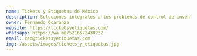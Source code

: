```yaml
---
name: Tickets y Etiquetas de México
description: Soluciones integrales a tus problemas de control de inventarios, impresión térmica y tecnología en general.
owner: Fernando Ocaranza
website: https://ticketsyetiquetas.com/
whatsapp: https://wa.me/5216672430232
email: ceo@ticketsyetiquetas.com
img: /assets/images/tickets_y_etiquetas.jpg
---
```

